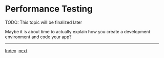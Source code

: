 # Performance Testing

TODO: This topic will be finalized later


Maybe it is about time to actually explain how you create a development environment and code your app?

---
[Index](Index.md)&nbsp;&nbsp;[next](DevelopmentEnvironments.md)

